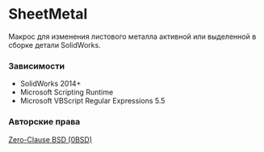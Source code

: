 # SheetMetal

Макрос для изменения листового металла активной или выделенной в сборке детали SolidWorks.

### Зависимости

- SolidWorks 2014+
- Microsoft Scripting Runtime
- Microsoft VBScript Regular Expressions 5.5

### Авторские права

[Zero-Clause BSD (0BSD)](https://opensource.org/licenses/0BSD)
